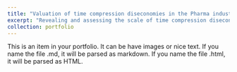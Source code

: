 ```yaml
---
title: "Valuation of time compression diseconomies in the Pharma industry - Master Thesis"
excerpt: "Revealing and assessing the scale of time compression diseconomies in the US Pharma industry using time series regressions. Discussing its impacts on current firm valuation and M&A process <br/><img src='/images/Master Thesis extract.png'>"
collection: portfolio
---
```


This is an item in your portfolio. It can be have images or nice text. If you name the file .md, it will be parsed as markdown. If you name the file .html, it will be parsed as HTML. 
